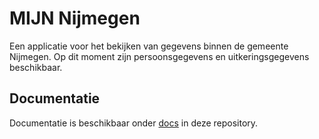 # MIJN Nijmegen
Een applicatie voor het bekijken van gegevens binnen de gemeente Nijmegen. Op dit moment zijn persoonsgegevens en uitkeringsgegevens beschikbaar.

## Documentatie
Documentatie is beschikbaar onder [docs](docs) in deze repository.
